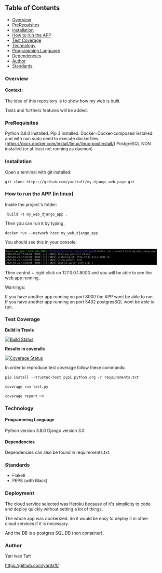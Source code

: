 


## Table of Contents

- [Overview](#Overview)
- [PreRequisites](#PreRequisites)
- [Installation](#Installation)
- [How to run the APP](#how-to-run-the-app)
- [Test Coverage](#test-coverage)
- [Technology](#Technology)
- [Programming Language](#programming-language)
- [Dependencies](#Dependencies)
- [Author](#Author)
- [Standards](#Standards)

### Overview

#### Context:

The idea of this repository is to show how my web is built.

Tests and furthers features will be added.

### PreRequisites

Python 3.8.0 installed.
Pip 3 installed.
Docker+Docker-composed installed and with non sudo need to execute dockerfiles.
(https://docs.docker.com/install/linux/linux-postinstall/)
PostgreSQL NON installed (or at least not running as daemon)

### Installation

Open a terminal with git installed:

`git clone https://github.com/yaritaft/my_django_web_page.git`

### How to run the APP (in linux)

Inside the project's folder:

` build -t my_web_django_app .`

Then you can run it by typing:

`docker run --network host my_web_django_app`

You should see this in your console:

![](https://github.com/yaritaft/my_django_web_page/blob/master/documentation/app_running.png)

Then control + right click on 127.0.0.1:8000 and you will be able to see the
web app running.

Warnings:

If you have another app running on port 8000 the APP wont be able to run.
If you have another app running on port 5432 postgresSQL wont be able to run.

 ### Test Coverage

**Build  in Travis**

[![Build Status](https://travis-ci.org/yaritaft/intive.svg?branch=master)](https://travis-ci.org/yaritaft/intive)

**Results in coveralls**

[![Coverage Status](https://coveralls.io/repos/github/yaritaft/intive/badge.svg)](https://coveralls.io/github/yaritaft/intive)

In order to reproduce test coverage follow these commands:

`pip install --trusted-host pypi.python.org -r requirements.txt`

`coverage run test.py`

`coverage report` -->

<!-- #### Results

![](https://github.com/yaritaft/intive/blob/master/images/coverage_report.PNG)
 -->

### Technology

#### Programming Language

Python version 3.8.0
Django version 3.0

#### Dependencies 

Dependencies can also be found in requirements.txt.

### Standards

- Flake8
- PEP8 (with Black)

### Deployment

The cloud service selected was Heroku because of it's simplicity to code and
deploy quickly without setting a lot of things.

The whole app was dockerized. So it would be easy to deploy it in other cloud
services if it is necessary.

And the DB is a postgres SQL DB (non container).


### Author
Yari Ivan Taft

https://github.com/yaritaft/